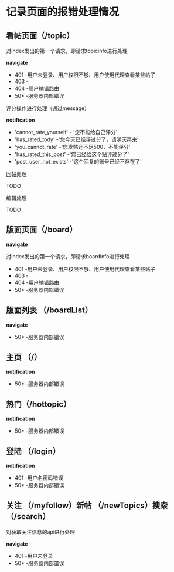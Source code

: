 # 记录页面的报错处理情况

## 看帖页面（/topic）
对index发出的第一个请求，即请求topicinfo进行处理

**navigate**
* 401 -用户未登录、用户权限不够、用户使用代理查看某些帖子
* 403 -
* 404 -用户输错路由
* 50* -服务器内部错误

评分操作进行处理（通过message）

**notification**
* 'cannot_rate_yourself' - '您不能给自己评分' 
* 'has_rated_tody' -'您今天已经评过分了，请明天再来'
* 'you_cannot_rate' -'您发帖还不足500，不能评分' 
* 'has_rated_this_post' -'您已经给这个贴评过分了' 
* 'post_user_not_exists' -'这个回复的账号已经不存在了'

回帖处理

TODO

编辑处理

TODO

## 版面页面（/board）

**navigate**

对index发出的第一个请求，即请求boardInfo进行处理
* 401 -用户未登录、用户权限不够、用户使用代理查看某些帖子
* 403 -
* 404 -用户输错路由
* 50* -服务器内部错误

## 版面列表 （/boardList）

**navigate**

* 50* -服务器内部错误

## 主页 （/）

**notification**

* 50* -服务器内部错误

## 热门（/hottopic）
**notification**

* 50* -服务器内部错误

## 登陆 （/login）

**notification**

* 401 -用户名密码错误
* 50* -服务器内部错误

## 关注 （/myfollow）新帖 （/newTopics）搜索（/search）
对获取关注信息的api进行处理

**navigate**

* 401 -用户未登录
* 50* -服务器内部错误
